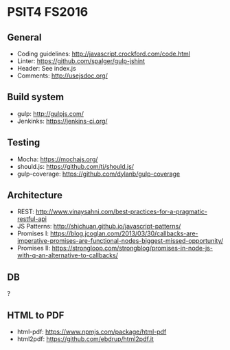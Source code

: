 PSIT4 FS2016
============

General
-------

- Coding guidelines: http://javascript.crockford.com/code.html
- Linter: https://github.com/spalger/gulp-jshint
- Header: See index.js
- Comments: http://usejsdoc.org/

Build system
------------

- gulp: http://gulpjs.com/
- Jenkinks: https://jenkins-ci.org/

Testing
-------

- Mocha: https://mochajs.org/
- should.js: https://github.com/tj/should.js/
- gulp-coverage: https://github.com/dylanb/gulp-coverage

Architecture
------------

- REST: http://www.vinaysahni.com/best-practices-for-a-pragmatic-restful-api
- JS Patterns: http://shichuan.github.io/javascript-patterns/
- Promises I: https://blog.jcoglan.com/2013/03/30/callbacks-are-imperative-promises-are-functional-nodes-biggest-missed-opportunity/
- Promises II: https://strongloop.com/strongblog/promises-in-node-js-with-q-an-alternative-to-callbacks/

DB
--

?

HTML to PDF
-----------

- html-pdf: https://www.npmjs.com/package/html-pdf
- html2pdf: https://github.com/ebdrup/html2pdf.it

